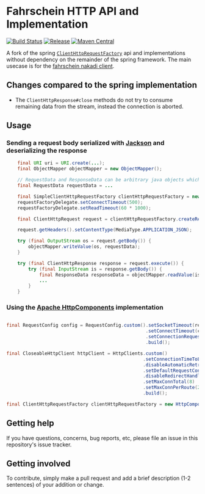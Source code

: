 # Fahrschein HTTP API and Implementation

[![Build Status](https://travis-ci.org/zalando-incubator/fahrschein-http.svg?branch=master)](https://travis-ci.org/zalando-incubator/fahrschein-http)
[![Release](https://img.shields.io/github/release/zalando-incubator/fahrschein-http.svg)](https://github.com/zalando-incubator/fahrschein-http/releases)
[![Maven Central](https://img.shields.io/maven-central/v/org.zalando/fahrschein-http.svg)](https://maven-badges.herokuapp.com/maven-central/org.zalando/fahrschein-http)

A fork of the spring [`ClientHttpRequestFactory`](http://docs.spring.io/spring/docs/current/javadoc-api/org/springframework/http/client/ClientHttpRequestFactory.html)
api and implementations without dependency on the remainder of the spring framework.
The main usecase is for the [fahrschein nakadi client](https://github.com/zalando-incubator/fahrschein).

## Changes compared to the spring implementation

 - The `ClientHttpResponse#close` methods do not try to consume remaining data from the stream, instead the connection is aborted.

## Usage

### Sending a request body serialized with [Jackson](https://github.com/FasterXML/jackson) and deserializing the response

```java
    final URI uri = URI.create(...);
    final ObjectMapper objectMapper = new ObjectMapper();

    // RequestData and ResponseData can be arbitrary java objects which can be serialized and deserialized by jackson
    final RequestData requestData = ...

    final SimpleClientHttpRequestFactory clientHttpRequestFactory = new SimpleClientHttpRequestFactory();
    requestFactoryDelegate.setConnectTimeout(500);
    requestFactoryDelegate.setReadTimeout(60 * 1000);

    final ClientHttpRequest request = clientHttpRequestFactory.createRequest(uri, HttpMethod.POST);

    request.getHeaders().setContentType(MediaType.APPLICATION_JSON);

    try (final OutputStream os = request.getBody()) {
        objectMapper.writeValue(os, requestData);
    }

    try (final ClientHttpResponse response = request.execute()) {
        try (final InputStream is = response.getBody()) {
            final ResponseData responseData = objectMapper.readValue(is, ResponseData.class);
            ...
        }
    }
```

### Using the [Apache HttpComponents](https://hc.apache.org/) implementation

```java

final RequestConfig config = RequestConfig.custom().setSocketTimeout(readTimeout)
                                                   .setConnectTimeout(connectTimeout)
                                                   .setConnectionRequestTimeout(requestTimeout)
                                                   .build();

final CloseableHttpClient httpClient = HttpClients.custom()
                                                  .setConnectionTimeToLive(readTimeout, TimeUnit.MILLISECONDS)
                                                  .disableAutomaticRetries()
                                                  .setDefaultRequestConfig(config)
                                                  .disableRedirectHandling()
                                                  .setMaxConnTotal(8)
                                                  .setMaxConnPerRoute(2)
                                                  .build();

final ClientHttpRequestFactory clientHttpRequestFactory = new HttpComponentsClientHttpRequestFactory(httpClient);
```

## Getting help

If you have questions, concerns, bug reports, etc, please file an issue in this repository's issue tracker.

## Getting involved

To contribute, simply make a pull request and add a brief description (1-2 sentences) of your addition or change.
